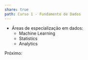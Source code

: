 ```yaml
---
share: true
path: Curso 1 - Fundamento de Dados
---
```

- Áreas de especialização em dados:
	- Machine Learning
	- Statistics
	- Analytics

Próximo: 
